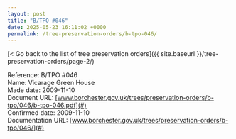 ```yaml
---
layout: post
title: "B/TPO #046"
date: 2025-05-23 16:11:02 +0000
permalink: /tree-preservation-orders/b-tpo-046/
---
```


[< Go back to the list of tree preservation orders]({{ site.baseurl }}/tree-preservation-orders/page-2/)

Reference:	B/TPO #046 <br/>
Name: Vicarage Green House<br/>
Made date: 2009-11-10<br/>
Document URL: [www.borchester.gov.uk/trees/preservation-orders/b-tpo/046/b-tpo-046.pdf](#)<br/>
Confirmed date: 2009-11-10<br/>
Documentation URL: [www.borchester.gov.uk/trees/preservation-orders/b-tpo/046/](#)<br/>
